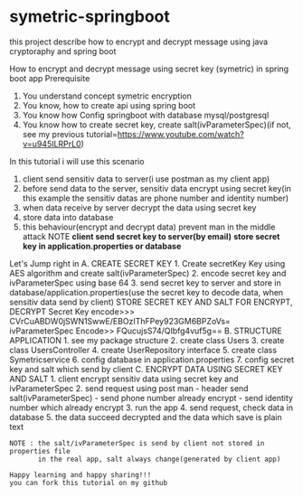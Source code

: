 # symetric-springboot
this project describe how to encrypt and decrypt message using java cryptoraphy and spring boot

How to encrypt and decrypt message using secret key (symetric) in spring boot app
Prerequisite
1. You understand concept symetric encryption
2. You know, how to create api using spring boot
3. You know how Config springboot with database mysql/postgresql
4. You know how to create secret key, create salt(ivParameterSpec)(if not, see my previous tutorial=https://www.youtube.com/watch?v=u945ILRPrL0)


In this tutorial i will use this scenario
1. client send sensitiv data to server(i use postman as my client app)
2. before send data to the server, sensitiv data encrypt using secret key(in this example the sensitiv datas are phone number and identity number)
3. when data receive by server decrypt the data using secret key
4. store data into database
5. this behaviour(encrypt and decrypt data) prevent man in the middle attack
NOTE
**client send secret key to server(by email)**
**store secret key in application.properties or database**

Let's Jump right in
A. CREATE SECRET KEY
	1. Create secretKey Key using AES algorithm and create salt(ivParameterSpec)
	2. encode secret key and ivParameterSpec using base 64
	3. send secret key to server and store in database/application.properties(use the secret key to decode data, when sensitiv data send by client)
	STORE SECRET KEY AND SALT FOR ENCRYPT, DECRYPT
	Secret Key encode>>> CVrCuABDW0jSWN1SwwE/EBOzIThFPey923GM6BPZoVs=
	ivParameterSpec Encode>> FQucujsS74/QIbfg4vuf5g==
B. STRUCTURE APPLICATION
	1. see my package structure
	2. create class Users
	3. create class UsersController
	4. create UserRepository interface
	5. create class Symetricservice
	6. config database in application.properties
	7. config secret key and salt which send by client
C. ENCRYPT DATA USING SECRET KEY AND SALT
	1. client encrypt sensitiv data using secret key and ivParameterSpec
	2. send request using post man
	   - header send salt(ivParameterSpec)
	   - send phone number already encrypt
	   - send identity number which already encrypt
	3. run the app
	4. send request, check data in database
	5. the data succeed decrypted and the data which save is plain text

	NOTE : the salt/ivParameterSpec is send by client not stored in properties file
		   in the real app, salt always change(generated by client app)

	Happy learning and happy sharing!!!
	you can fork this tutorial on my github
